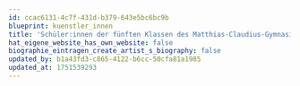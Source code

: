 ```yaml
---
id: ccac6131-4c7f-431d-b379-643e5bc6bc9b
blueprint: kuenstler_innen
title: 'Schüler:innen der fünften Klassen des Matthias-Claudius-Gymnasiums'
hat_eigene_website_has_own_website: false
biographie_eintragen_create_artist_s_biography: false
updated_by: b1a43fd3-c865-4122-b6cc-50cfa81a1985
updated_at: 1751539293
---
```

